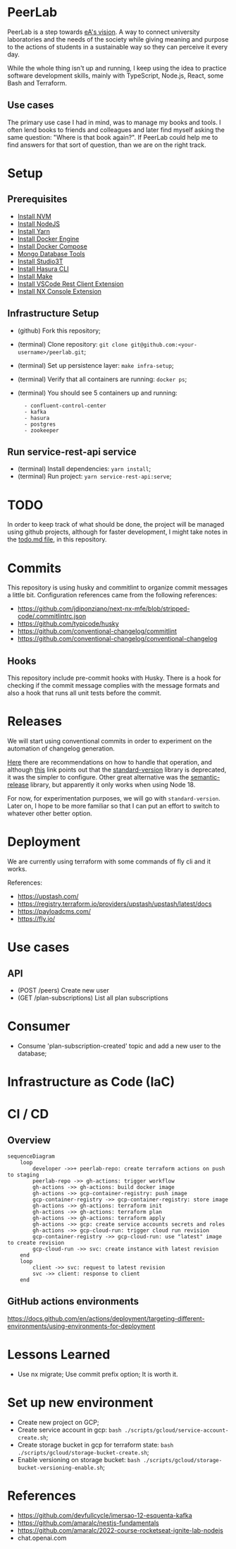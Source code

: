 # PeerLab

PeerLab is a step towards [eA's vision](https://github.com/amaralc/ea). A way to connect university laboratories and the needs of the society while giving meaning and purpose to the actions of students in a sustainable way so they can perceive it every day.

While the whole thing isn't up and running, I keep using the idea to practice software development skills, mainly with TypeScript, Node.js, React, some Bash and Terraform.

## Use cases

The primary use case I had in mind, was to manage my books and tools. I often lend books to friends and colleagues and later find myself asking the same question: "Where is that book again?". If PeerLab could help me to find answers for that sort of question, than we are on the right track.

# Setup

## Prerequisites

- [Install NVM]()
- [Install NodeJS]()
- [Install Yarn]()
- [Install Docker Engine]()
- [Install Docker Compose]()
- [Mongo Database Tools](https://www.mongodb.com/docs/database-tools/installation/installation-linux/#installation)
- [Install Studio3T](https://github.com/Studio3T/robomongo)
- [Install Hasura CLI]()
- [Install Make]()
- [Install VSCode Rest Client Extension]()
- [Install NX Console Extension]()

## Infrastructure Setup

- (github) Fork this repository;
- (terminal) Clone repository: `git clone git@github.com:<your-username>/peerlab.git`;
- (terminal) Set up persistence layer: `make infra-setup`;
- (terminal) Verify that all containers are running: `docker ps`;
- (terminal) You should see 5 containers up and running:

  ```
    - confluent-control-center
    - kafka
    - hasura
    - postgres
    - zookeeper
  ```

## Run service-rest-api service

- (terminal) Install dependencies: `yarn install`;
- (terminal) Run project: `yarn service-rest-api:serve`;

# TODO

In order to keep track of what should be done, the project will be managed using github projects, although for faster development, I might take notes in the [todo.md file](./docs/todo.md), in this repository.

# Commits

This repository is using husky and commitlint to organize commit messages a little bit. Configuration references came from the following references:

- https://github.com/jdiponziano/next-nx-mfe/blob/stripped-code/.commitlintrc.json
- https://github.com/typicode/husky
- https://github.com/conventional-changelog/commitlint
- https://github.com/conventional-changelog/conventional-changelog

## Hooks

This repository include pre-commit hooks with Husky. There is a hook for checking if the commit message complies with the message formats and also a hook that runs all unit tests before the commit.

# Releases

We will start using conventional commits in order to experiment on the automation of changelog generation.

[Here](https://github.com/conventional-changelog/conventional-changelog) there are recommendations on how to handle that operation, and although [this](https://github.com/conventional-changelog/standard-version) link points out that the [standard-version](https://github.com/conventional-changelog/standard-version) library is deprecated, it was the simpler to configure. Other great alternative was the [semantic-release](https://github.com/semantic-release/semantic-release) library, but apparently it only works when using Node 18.

For now, for experimentation purposes, we will go with `standard-version`. Later on, I hope to be more familiar so that I can put an effort to switch to whatever other better option.

# Deployment

We are currently using terraform with some commands of fly cli and it works.

References:

- https://upstash.com/
- https://registry.terraform.io/providers/upstash/upstash/latest/docs
- https://payloadcms.com/
- https://fly.io/

# Use cases

## API

- (POST /peers) Create new user
- (GET /plan-subscriptions) List all plan subscriptions

# Consumer

- Consume 'plan-subscription-created' topic and add a new user to the database;

# Infrastructure as Code (IaC)

# CI / CD

## Overview

```mermaid
sequenceDiagram
    loop
        developer ->>+ peerlab-repo: create terraform actions on push to staging
        peerlab-repo ->> gh-actions: trigger workflow
        gh-actions ->> gh-actions: build docker image
        gh-actions ->> gcp-container-registry: push image
        gcp-container-registry ->> gcp-container-registry: store image
        gh-actions ->> gh-actions: terraform init
        gh-actions ->> gh-actions: terraform plan
        gh-actions ->> gh-actions: terraform apply
        gh-actions ->> gcp: create service accounts secrets and roles
        gh-actions ->> gcp-cloud-run: trigger cloud run revision
        gcp-container-registry ->> gcp-cloud-run: use "latest" image to create revision
        gcp-cloud-run ->> svc: create instance with latest revision
    end
    loop
        client ->> svc: request to latest revision
        svc ->> client: response to client
    end
```

## GitHub actions environments

https://docs.github.com/en/actions/deployment/targeting-different-environments/using-environments-for-deployment

# Lessons Learned

- Use nx migrate; Use commit prefix option; It is worth it.

# Set up new environment

- Create new project on GCP;
- Create service account in gcp: `bash ./scripts/gcloud/service-account-create.sh`;
- Create storage bucket in gcp for terraform state: `bash ./scripts/gcloud/storage-bucket-create.sh`;
- Enable versioning on storage bucket: `bash ./scripts/gcloud/storage-bucket-versioning-enable.sh`;

# References

- https://github.com/devfullcycle/imersao-12-esquenta-kafka
- https://github.com/amaralc/nestjs-fundamentals
- https://github.com/amaralc/2022-course-rocketseat-ignite-lab-nodejs
- chat.openai.com
